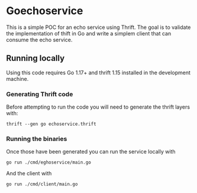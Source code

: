 # Goechoservice

This is a simple POC for an echo service using Thrift. The goal is to validate the implementation of thift in Go and write a simplem client that can consume the echo service.

## Running locally

Using this code requires Go 1.17+ and thrift 1.15 installed in the development machine.

### Generating Thrift code
Before attempting to run the code you will need to generate the thrift layers with:

```
thrift --gen go echoservice.thrift
```

### Running the binaries
Once those have been generated you can run the service locally with
```
go run ./cmd/eghoservice/main.go
```

And the client with

```
go run ./cmd/client/main.go
```



